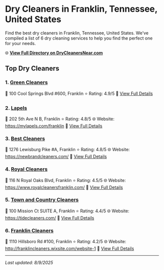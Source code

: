 # Dry Cleaners in Franklin, Tennessee, United States

Find the best dry cleaners in Franklin, Tennessee, United States. We've compiled a list of 6 dry cleaning services to help you find the perfect one for your needs.

🌐 **[View Full Directory on DryCleanersNear.com](https://drycleanersnear.com/city/US/Tennessee/Franklin)**

## Top Dry Cleaners

### 1. [Green Cleaners](https://drycleanersnear.com/dryCleaner/6861efad6d1fa2e11f513b34/green-cleaners)
📍 100 Cool Springs Blvd #600, Franklin
⭐ Rating: 4.9/5
🔗 [View Full Details](https://drycleanersnear.com/dryCleaner/6861efad6d1fa2e11f513b34/green-cleaners)

### 2. [Lapels](https://drycleanersnear.com/dryCleaner/6861efac6d1fa2e11f5137df/lapels)
📍 202 5th Ave N B, Franklin
⭐ Rating: 4.8/5
🌐 Website: https://mylapels.com/franklin
🔗 [View Full Details](https://drycleanersnear.com/dryCleaner/6861efac6d1fa2e11f5137df/lapels)

### 3. [Best Cleaners](https://drycleanersnear.com/dryCleaner/6861efad6d1fa2e11f513b79/best-cleaners)
📍 1276 Lewisburg Pike #A, Franklin
⭐ Rating: 4.8/5
🌐 Website: https://newbrandcleaners.com/
🔗 [View Full Details](https://drycleanersnear.com/dryCleaner/6861efad6d1fa2e11f513b79/best-cleaners)

### 4. [Royal Cleaners](https://drycleanersnear.com/dryCleaner/6861efad6d1fa2e11f5139f3/royal-cleaners)
📍 116 N Royal Oaks Blvd, Franklin
⭐ Rating: 4.5/5
🌐 Website: https://www.royalcleanersfranklin.com/
🔗 [View Full Details](https://drycleanersnear.com/dryCleaner/6861efad6d1fa2e11f5139f3/royal-cleaners)

### 5. [Town and Country Cleaners](https://drycleanersnear.com/dryCleaner/6861efad6d1fa2e11f513895/town-and-country-cleaners)
📍 100 Mission Ct SUITE A, Franklin
⭐ Rating: 4.4/5
🌐 Website: https://tidecleaners.com/
🔗 [View Full Details](https://drycleanersnear.com/dryCleaner/6861efad6d1fa2e11f513895/town-and-country-cleaners)

### 6. [Franklin Cleaners](https://drycleanersnear.com/dryCleaner/6861efad6d1fa2e11f513cfe/franklin-cleaners)
📍 1110 Hillsboro Rd #100, Franklin
⭐ Rating: 4.2/5
🌐 Website: http://franklincleaners.wixsite.com/website-1
🔗 [View Full Details](https://drycleanersnear.com/dryCleaner/6861efad6d1fa2e11f513cfe/franklin-cleaners)


---

*Last updated: 8/9/2025*
